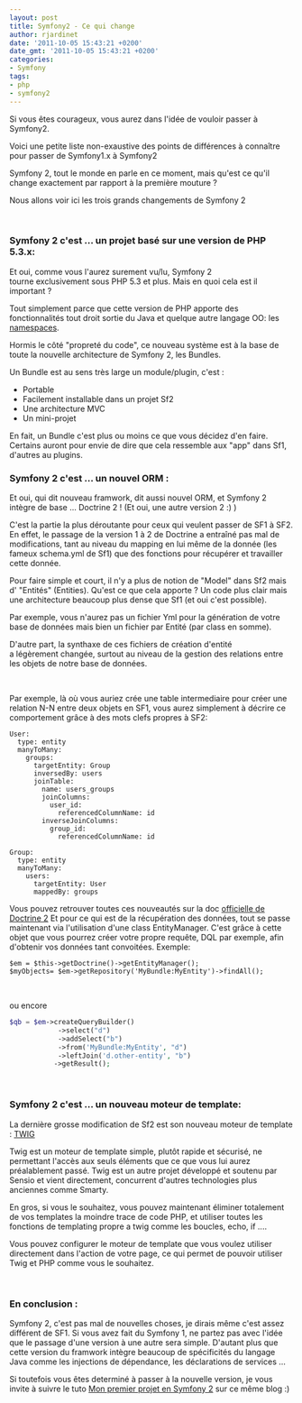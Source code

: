```yaml
---
layout: post
title: Symfony2 - Ce qui change
author: rjardinet
date: '2011-10-05 15:43:21 +0200'
date_gmt: '2011-10-05 15:43:21 +0200'
categories:
- Symfony
tags:
- php
- symfony2
---
```


Si vous êtes courageux, vous aurez dans l'idée de vouloir passer à Symfony2.

Voici une petite liste non-exaustive des points de différences à connaître pour passer de Symfony1.x à Symfony2

Symfony 2, tout le monde en parle en ce moment, mais qu'est ce qu'il change exactement par rapport à la première mouture ?

Nous allons voir ici les trois grands changements de Symfony 2

 

### Symfony 2 c'est ... un projet basé sur une version de PHP 5.3.x:

Et oui, comme vous l'aurez surement vu/lu, Symfony 2 tourne exclusivement sous PHP 5.3 et plus. Mais en quoi cela est il important ?

Tout simplement parce que cette version de PHP apporte des fonctionnalités tout droit sortie du Java et quelque autre langage OO: les [namespaces](http://www.journaldunet.com/developpeur/php/tutoriel-pratique/chargement-automatique-de-classes-avance-avec-php-5/php-5-3-et-les-namespaces-pour-simplifier-tout-ca.shtml "Namespaces : Kesako ?").

Hormis le côté "propreté du code", ce nouveau système est à la base de toute la nouvelle architecture de Symfony 2, les Bundles.

Un Bundle est au sens très large un module/plugin, c'est :

-   Portable
-   Facilement installable dans un projet Sf2
-   Une architecture MVC
-   Un mini-projet

En fait, un Bundle c'est plus ou moins ce que vous décidez d'en faire. Certains auront pour envie de dire que cela ressemble aux "app" dans Sf1, d'autres au plugins.

### 

### Symfony 2 c'est ... un nouvel ORM :

Et oui, qui dit nouveau framwork, dit aussi nouvel ORM, et Symfony 2 intègre de base ... Doctrine 2 ! (Et oui, une autre version 2 :) )

C'est la partie la plus déroutante pour ceux qui veulent passer de SF1 à SF2. En effet, le passage de la version 1 à 2 de Doctrine a entraîné pas mal de modifications, tant au niveau du mapping en lui même de la donnée (les fameux schema.yml de Sf1) que des fonctions pour récupérer et travailler cette donnée.

Pour faire simple et court, il n'y a plus de notion de "Model" dans Sf2 mais d' "Entités" (Entities). Qu'est ce que cela apporte ? Un code plus clair mais une architecture beaucoup plus dense que Sf1 (et oui c'est possible).

Par exemple, vous n'aurez pas un fichier Yml pour la génération de votre base de données mais bien un fichier par Entité (par class en somme).

D'autre part, la synthaxe de ces fichiers de création d'entité a légèrement changée, surtout au niveau de la gestion des relations entre les objets de notre base de données.

 

Par exemple, là où vous auriez crée une table intermediaire pour créer une relation N-N entre deux objets en SF1, vous aurez simplement à décrire ce comportement grâce à des mots clefs propres à SF2:

```
User:
  type: entity
  manyToMany:
    groups:
      targetEntity: Group
      inversedBy: users
      joinTable:
        name: users_groups
        joinColumns:
          user_id:
            referencedColumnName: id
        inverseJoinColumns:
          group_id:
            referencedColumnName: id
```

```
Group:
  type: entity
  manyToMany:
    users:
      targetEntity: User
      mappedBy: groups
```

Vous pouvez retrouver toutes ces nouveautés sur la doc [officielle de Doctrine 2](http://www.doctrine-project.org/docs/orm/2.1/en/reference/association-mapping.html "Doctrine2 - Mapping Relation") Et pour ce qui est de la récupération des données, tout se passe maintenant via l'utilisation d'une class EntityManager. C'est grâce à cette objet que vous pourrez créer votre propre requête, DQL par exemple, afin d'obtenir vos données tant convoitées. Exemple:

```
$em = $this->getDoctrine()->getEntityManager();
$myObjects= $em->getRepository('MyBundle:MyEntity')->findAll();
```

 

ou encore

```php
$qb = $em->createQueryBuilder()
            ->select("d")
            ->addSelect("b")
            ->from('MyBundle:MyEntity', "d")
            ->leftJoin('d.other-entity', "b")
           ->getResult();
```

 

### Symfony 2 c'est ... un nouveau moteur de template:

La dernière grosse modification de Sf2 est son nouveau moteur de template : [TWIG](http://twig.sensiolabs.org/ "Twig")

Twig est un moteur de template simple, plutôt rapide et sécurisé, ne permettant l'accès aux seuls éléments que ce que vous lui aurez préalablement passé. Twig est un autre projet développé et soutenu par Sensio et vient directement, concurrent d'autres technologies plus anciennes comme Smarty.

En gros, si vous le souhaitez, vous pouvez maintenant éliminer totalement de vos templates la moindre trace de code PHP, et utiliser toutes les fonctions de templating propre a twig comme les boucles, echo, if ....

Vous pouvez configurer le moteur de template que vous voulez utiliser directement dans l'action de votre page, ce qui permet de pouvoir utiliser Twig et PHP comme vous le souhaitez.

 

### En conclusion :

Symfony 2, c'est pas mal de nouvelles choses, je dirais même c'est assez différent de SF1. Si vous avez fait du Symfony 1, ne partez pas avec l'idée que le passage d'une version à une autre sera simple. D'autant plus que cette version du framwork intègre beaucoup de spécificités du langage Java comme les injections de dépendance, les déclarations de services ...

Si toutefois vous êtes determiné à passer à la nouvelle version, je vous invite à suivre le tuto [Mon premier projet en Symfony 2](http://clycks.fr/2011/10/449-mon-premier-projet-en-symfony2 "Mon premier projet en Symfony2") sur ce même blog :)

 

 

 

 
